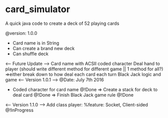 # card_simulator
A quick java code to create a deck of 52 playing cards

@version: 1.0.0

* Card name is in String
* Can create a brand new deck
* Can shuffle deck

<-- Future Update -->
Card name with ACSII coded character 
Deal hand to player (should write different method for different game || 1 method for all?)
 =>either break down to how deal each card each turn
Black Jack logic and game
 <-- Version 1.0.1 -->
 @Date: July 7th 2016
 * Coded character for card name                @!Done
 => Create a stack for deck to deal card        @!Done
 => Finish Black Jack game rule                 @!Done

<-- Version 1.1.0 -->
 Add class player: %feature: Socket, Client-sided @!InProgress 
 
